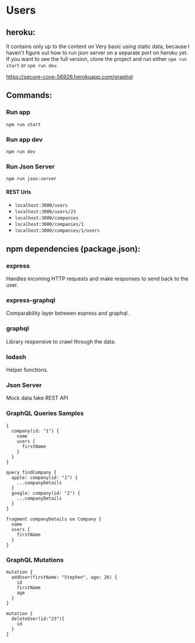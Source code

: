 # Users

## heroku:
It contains only up to the content on Very basic using static data, because I haven't figure out how to run json server on a separate port on heroku yet. If you want to see the full version, clone the project and run either `npm run start` or `npm run dev`.

https://secure-cove-56926.herokuapp.com/graphql

## Commands:

### Run app

`npm run start`

### Run app dev
`npm run dev`

### Run Json Server

`npm run json:server`

#### REST Urls

- `localhost:3000/users`
- `localhost:3000/users/23`
- `localhost:3000/companies`
- `localhost:3000/companies/1`
- `localhost:3000/companies/1/users`


## npm dependencies (package.json):

### express
Handles incoming HTTP requests and make responses to send back to the user.

### express-graphql
Comparability layer between express and graphql.

### graphql
Library responsive to crawl through the data.

### lodash
Helper functions.

### Json Server
Mock data fake REST API

### GraphQL Queries Samples

```
{
  company(id: "1") {
  	name
    users {
      firstName
    }
  }
}
```

```
query findCompany {
  apple: company(id: "1") {
    ...companyDetails
  }
  google: company(id: "2") {
    ...companyDetails
  }
}

fragment companyDetails on Company {
  name
  users {
    firstName
  }
}
```

### GraphQL Mutations

```
mutation {
  addUser(firstName: "Stephen", age: 26) {
    id
    firstName
    age
  }
}
```

```
mutation {
  deleteUser(id:"23"){
    id
  }
}
```
